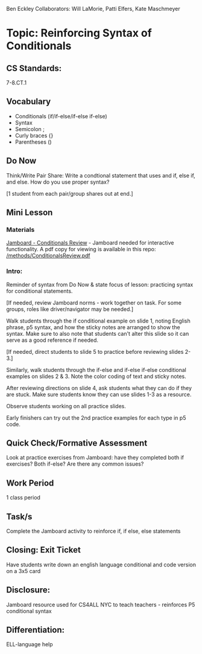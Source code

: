 Ben Eckley
Collaborators: Will LaMorie, Patti Elfers, Kate Maschmeyer


# Topic: Reinforcing Syntax of Conditionals

## CS Standards:
7-8.CT.1

## Vocabulary
* Conditionals (if/if-else/if-else if-else)
* Syntax
* Semicolon ;
* Curly braces {}
* Parentheses ()
  
## Do Now 
Think/Write Pair Share:  Write a condtional statement that uses and if, else if, and else.  How do you use proper syntax?

[1 student from each pair/group shares out at end.]

## Mini Lesson

### Materials
[Jamboard - Conditionals Review](https://jamboard.google.com/d/1l5ZGgCqb6YQk090w11ONsnG6bq1HVkOf7V94cYxKMjQ/viewer?f=9)  - Jamboard needed for interactive functionality.  A pdf copy for viewing is available in this repo: [/methods/ConditionalsReview.pdf](https://replit.com/@Halseyjhs/cohort-3-summer-work-pelfers21-1#methods/ConditionalsReview.pdf)

### Intro: 
Reminder of syntax from Do Now & state focus of lesson: practicing syntax for conditional statements.  

[If needed, review Jamboard norms - work together on task.  For some groups, roles like driver/navigator may be needed.]

Walk students through the if conditional example on slide 1, noting English phrase, p5 syntax, and how the sticky notes are arranged to show the syntax. Make sure to also note that students can't alter this slide so it can serve as a good reference if needed.

[If needed, direct students to slide 5 to practice before reviewing slides 2-3.]

Similarly, walk students through the if-else and if-else if-else conditional examples on slides 2 & 3.  Note the color coding of text and sticky notes.

After reviewing directions on slide 4, ask students what they can do if they are stuck. Make sure students know they can use slides 1-3 as a resource.

Observe students working on all practice slides.


Early finishers can try out the 2nd practice examples for each type in p5 code.  


## Quick Check/Formative Assessment
Look at practice exercises from Jamboard: have they completed both if exercises?  Both if-else?  Are there any common issues?  

## Work Period
1 class period

## Task/s
Complete the Jamboard activity to reinforce if, if else, else statements

## Closing: Exit Ticket
Have students write down an english language conditional and code version on a 3x5 card

## Disclosure:  
Jamboard resource used for CS4ALL NYC to teach teachers -  reinforces P5 conditional syntax

## Differentiation:
ELL-language help